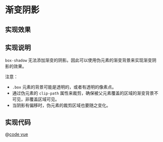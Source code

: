 # 渐变阴影

## 实现效果

<animation-effects-gradient-shadows></animation-effects-gradient-shadows>

## 实现说明

`box-shadow` 无法添加渐变的阴影。因此可以使用伪元素的渐变背景来实现渐变阴影的效果。

注意：

- `.box` 元素的背景可能是透明的，或者有透明的像素点。
- 通过伪元素的 `clip-path` 属性来裁剪，确保被父元素覆盖的区域的渐变背景不可见，非覆盖区域可见。
- 当阴影有偏移时，伪元素的裁剪区域也要随之变化。

## 实现代码

@[code vue](@components/animation-effects/gradient-shadows.vue)
